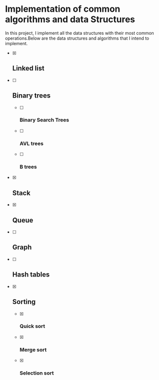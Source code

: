 # Implementation of common algorithms and data Structures

In this project, I implement all the data structures with their most common operations.Below are the data structures and algorithms that I intend to implement.
   - [x] ## Linked list 
   - [ ] ## Binary trees
      - [ ] ### Binary Search Trees
      - [ ] ### AVL trees
      - [ ] ### B trees
   - [x] ## Stack
   - [x] ## Queue
   - [ ] ## Graph
   - [ ] ## Hash tables
   - [x] ## Sorting
      - [x] ### Quick sort
      - [x] ### Merge sort
      - [x] ### Selection sort

